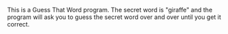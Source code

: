 This is a Guess That Word program. The secret word is "giraffe" and the program will ask you to guess the secret word over and over until you get it correct.
